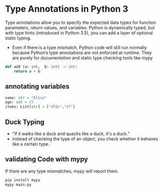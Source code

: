# Type Annotations in Python 3

Type annotations allow you to specify the expected data types for function parameters, return values, and variables. Python is dynamically typed, but with type hints (introduced in Python 3.5), you can add a layer of optional static typing.

-  Even if there is a type mismatch, Python code will still run normally because Python’s type annotations are not enforced at runtime. They are purely for documentation and static type checking tools like mypy
```python
def add (a: int,  b: int) -> int:
    return a + b
```

## annotating variables
```python
name: str = "Alice"
age: int = 25
items: List[str] = ["dfds","df"]
```

## Duck Typing
- "If it walks like a duck and quacks like a duck, it's a duck."
- instead of checking the type of an object, you check whether it behaves like a certain type.
## validating Code with mypy
If there are any type mismatches, mypy will report them.
```bash
pip install mypy
mypy main.py
```